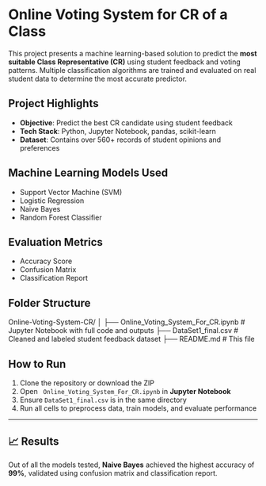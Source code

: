 # Online Voting System for CR of a Class
This project presents a machine learning-based solution to predict the **most suitable Class Representative (CR)** using student feedback and voting patterns. Multiple classification algorithms are trained and evaluated on real student data to determine the most accurate predictor.

##  Project Highlights

-  **Objective**: Predict the best CR candidate using student feedback
-  **Tech Stack**: Python, Jupyter Notebook, pandas, scikit-learn
-  **Dataset**: Contains over 560+ records of student opinions and preferences

##  Machine Learning Models Used

-  Support Vector Machine (SVM)
-  Logistic Regression
-  Naive Bayes
-  Random Forest Classifier


##  Evaluation Metrics

-  Accuracy Score
-  Confusion Matrix
-  Classification Report


##  Folder Structure

Online-Voting-System-CR/
│
├── Online_Voting_System_For_CR.ipynb # Jupyter Notebook with full code and outputs
├── DataSet1_final.csv # Cleaned and labeled student feedback dataset
├── README.md # This file


##  How to Run

1. Clone the repository or download the ZIP
2. Open ` Online_Voting_System_For_CR.ipynb` in **Jupyter Notebook**
3. Ensure `DataSet1_final.csv` is in the same directory
4. Run all cells to preprocess data, train models, and evaluate performance

---

## 📈 Results

Out of all the models tested, **Naive Bayes** achieved the highest accuracy of **99%**, validated using confusion matrix and classification report.
